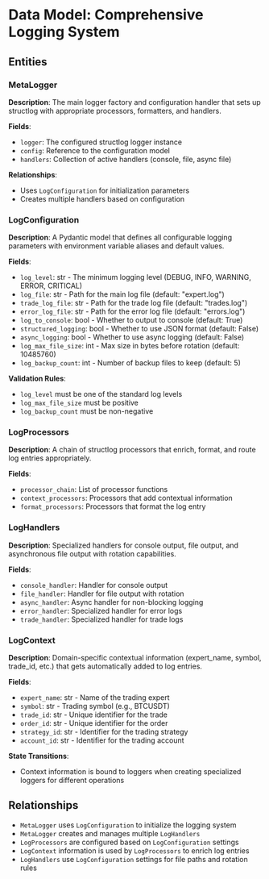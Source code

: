 # Data Model: Comprehensive Logging System

## Entities

### MetaLogger
**Description**: The main logger factory and configuration handler that sets up structlog with appropriate processors, formatters, and handlers.

**Fields**:
- `logger`: The configured structlog logger instance
- `config`: Reference to the configuration model
- `handlers`: Collection of active handlers (console, file, async file)

**Relationships**:
- Uses `LogConfiguration` for initialization parameters
- Creates multiple handlers based on configuration

### LogConfiguration
**Description**: A Pydantic model that defines all configurable logging parameters with environment variable aliases and default values.

**Fields**:
- `log_level`: str - The minimum logging level (DEBUG, INFO, WARNING, ERROR, CRITICAL)
- `log_file`: str - Path for the main log file (default: "expert.log")
- `trade_log_file`: str - Path for the trade log file (default: "trades.log")
- `error_log_file`: str - Path for the error log file (default: "errors.log")
- `log_to_console`: bool - Whether to output to console (default: True)
- `structured_logging`: bool - Whether to use JSON format (default: False)
- `async_logging`: bool - Whether to use async logging (default: False)
- `log_max_file_size`: int - Max size in bytes before rotation (default: 10485760)
- `log_backup_count`: int - Number of backup files to keep (default: 5)

**Validation Rules**:
- `log_level` must be one of the standard log levels
- `log_max_file_size` must be positive
- `log_backup_count` must be non-negative

### LogProcessors
**Description**: A chain of structlog processors that enrich, format, and route log entries appropriately.

**Fields**:
- `processor_chain`: List of processor functions
- `context_processors`: Processors that add contextual information
- `format_processors`: Processors that format the log entry

### LogHandlers
**Description**: Specialized handlers for console output, file output, and asynchronous file output with rotation capabilities.

**Fields**:
- `console_handler`: Handler for console output
- `file_handler`: Handler for file output with rotation
- `async_handler`: Async handler for non-blocking logging
- `error_handler`: Specialized handler for error logs
- `trade_handler`: Specialized handler for trade logs

### LogContext
**Description**: Domain-specific contextual information (expert_name, symbol, trade_id, etc.) that gets automatically added to log entries.

**Fields**:
- `expert_name`: str - Name of the trading expert
- `symbol`: str - Trading symbol (e.g., BTCUSDT)
- `trade_id`: str - Unique identifier for the trade
- `order_id`: str - Unique identifier for the order
- `strategy_id`: str - Identifier for the trading strategy
- `account_id`: str - Identifier for the trading account

**State Transitions**:
- Context information is bound to loggers when creating specialized loggers for different operations

## Relationships

- `MetaLogger` uses `LogConfiguration` to initialize the logging system
- `MetaLogger` creates and manages multiple `LogHandlers`
- `LogProcessors` are configured based on `LogConfiguration` settings
- `LogContext` information is used by `LogProcessors` to enrich log entries
- `LogHandlers` use `LogConfiguration` settings for file paths and rotation rules